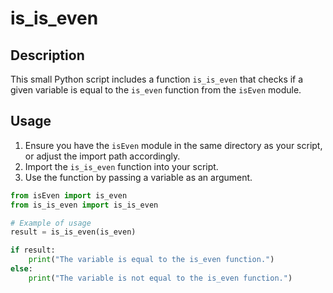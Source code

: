 # is_is_even

## Description
This small Python script includes a function `is_is_even` that checks if a given variable is equal to the `is_even` function from the `isEven` module.

## Usage

1. Ensure you have the `isEven` module in the same directory as your script, or adjust the import path accordingly.
2. Import the `is_is_even` function into your script.
3. Use the function by passing a variable as an argument.

```python
from isEven import is_even
from is_is_even import is_is_even

# Example of usage
result = is_is_even(is_even)

if result:
    print("The variable is equal to the is_even function.")
else:
    print("The variable is not equal to the is_even function.")
